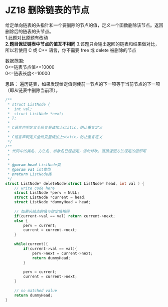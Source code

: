 # JZ18 删除链表的节点
给定单向链表的头指针和一个要删除的节点的值，定义一个函数删除该节点。返回删除后的链表的头节点。  
1.此题对比原题有改动  
**2.题目保证链表中节点的值互不相同**
3.该题只会输出返回的链表和结果做对比，所以若使用 C 或 C++ 语言，你不需要 free 或 delete 被删除的节点  

数据范围:  
0<=链表节点值<=10000  
0<=链表长度<=10000    

思路： 遍历链表，如果发现给定值则使前一节点的下一项等于当前节点的下一项（即从链表中删除当前项）。  
```c
/**
 * struct ListNode {
 *	int val;
 *	struct ListNode *next;
 * };
 *
 * C语言声明定义全局变量请加上static，防止重复定义
 *
 * C语言声明定义全局变量请加上static，防止重复定义
 */
/**
 * 代码中的类名、方法名、参数名已经指定，请勿修改，直接返回方法规定的值即可
 *
 * 
 * @param head ListNode类 
 * @param val int整型 
 * @return ListNode类
 */
struct ListNode* deleteNode(struct ListNode* head, int val ) {
    // write code here
    struct ListNode *perv = NULL; 
    struct ListNode *current = head; 
    struct ListNode *dummyHead = head; 
    
    // 如果头结点的值与给定值相同
    if(current->val == val) return current->next; 
    else {
        perv = current; 
        current = current->next; 
    }
    
    while(current){
        if(current->val == val){
            perv->next = current->next;
            return dummyHead; 
        }
        
        perv = current; 
        current = current->next; 
    }
    
    // no matched value 
    return dummyHead; 
}
```
